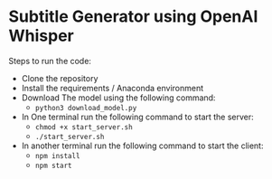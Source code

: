 # Subtitle Generator using OpenAI Whisper

Steps to run the code:

- Clone the repository
- Install the requirements / Anaconda environment
- Download The model using the following command:
    - `python3 download_model.py`
- In One terminal run the following command to start the server:
    - `chmod +x start_server.sh`
    - `./start_server.sh`
- In another terminal run the following command to start the client:
    - `npm install`
    - `npm start`